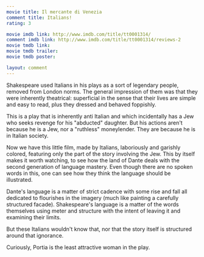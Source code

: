```yaml
---
movie title: Il mercante di Venezia
comment title: Italians!
rating: 3

movie imdb link: http://www.imdb.com/title/tt0001314/
comment imdb link: http://www.imdb.com/title/tt0001314/reviews-2
movie tmdb link: 
movie tmdb trailer: 
movie tmdb poster: 

layout: comment
---
```


Shakespeare used Italians in his plays as a sort of legendary people, removed from London norms. The general impression of them was that they were inherently theatrical: superficial in the sense that their lives are simple and easy to read, plus they dressed and behaved foppishly.

This is a play that is inherently anti Italian and which incidentally has a Jew who seeks revenge for his "abducted" daughter. But his actions aren't because he is a Jew, nor a "ruthless" moneylender. They are because he is in Italian society.

Now we have this little film, made by Italians, laboriously and garishly colored, featuring only the part of the story involving the Jew. This by itself makes it worth watching, to see how the land of Dante deals with the second generation of language mastery. Even though there are no spoken words in this, one can see how they think the language should be illustrated.

Dante's language is a matter of strict cadence with some rise and fall all dedicated to flourishes in the imagery (much like painting a carefully structured facade). Shakespeare's language is a matter of the words themselves using meter and structure with the intent of leaving it and examining their limits.

But these Italians wouldn't know that, nor that the story itself is structured around that ignorance.

Curiously, Portia is the least attractive woman in the play.